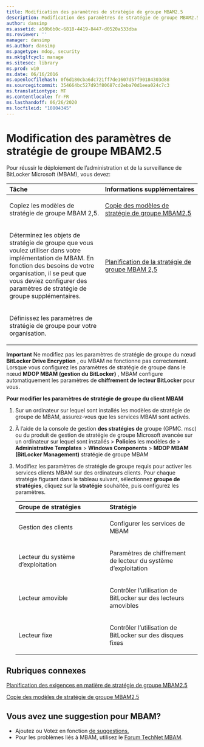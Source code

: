 ```yaml
---
title: Modification des paramètres de stratégie de groupe MBAM2.5
description: Modification des paramètres de stratégie de groupe MBAM2.5
author: dansimp
ms.assetid: a50b6b0c-6818-4419-8447-d0520a533dba
ms.reviewer: ''
manager: dansimp
ms.author: dansimp
ms.pagetype: mdop, security
ms.mktglfcycl: manage
ms.sitesec: library
ms.prod: w10
ms.date: 06/16/2016
ms.openlocfilehash: 0f6d180cba6dc721ff7de1607d57f90184303d88
ms.sourcegitcommit: 354664bc527d93f80687cd2eba70d1eea024c7c3
ms.translationtype: MT
ms.contentlocale: fr-FR
ms.lasthandoff: 06/26/2020
ms.locfileid: "10804345"
---
```

# Modification des paramètres de stratégie de groupe MBAM2.5


Pour réussir le déploiement de l’administration et de la surveillance de BitLocker Microsoft (MBAM), vous devez:

<table>
<colgroup>
<col width="50%" />
<col width="50%" />
</colgroup>
<thead>
<tr class="header">
<th align="left">Tâche</th>
<th align="left">Informations supplémentaires</th>
</tr>
</thead>
<tbody>
<tr class="odd">
<td align="left"><p>Copiez les modèles de stratégie de groupe MBAM 2,5.</p></td>
<td align="left"><p><a href="copying-the-mbam-25-group-policy-templates.md" data-raw-source="[Copying the MBAM 2.5 Group Policy Templates](copying-the-mbam-25-group-policy-templates.md)">Copie des modèles de stratégie de groupe MBAM2.5</a></p></td>
</tr>
<tr class="even">
<td align="left"><p>Déterminez les objets de stratégie de groupe que vous voulez utiliser dans votre implémentation de MBAM. En fonction des besoins de votre organisation, il se peut que vous deviez configurer des paramètres de stratégie de groupe supplémentaires.</p></td>
<td align="left"><p><a href="planning-for-mbam-25-group-policy-requirements.md" data-raw-source="[Planning for MBAM 2.5 Group Policy Requirements](planning-for-mbam-25-group-policy-requirements.md)">Planification de la stratégie de groupe MBAM 2,5 </a></p></td>
</tr>
<tr class="odd">
<td align="left"><p>Définissez les paramètres de stratégie de groupe pour votre organisation.</p></td>
<td align="left"><p></p></td>
</tr>
</tbody>
</table>

 

**Important**  Ne modifiez pas les paramètres de stratégie de groupe du nœud **BitLocker Drive Encryption** , ou MBAM ne fonctionne pas correctement. Lorsque vous configurez les paramètres de stratégie de groupe dans le nœud **MDOP MBAM (gestion du BitLocker)** , MBAM configure automatiquement les paramètres de **chiffrement de lecteur BitLocker** pour vous.

 

**Pour modifier les paramètres de stratégie de groupe du client MBAM**

1.  Sur un ordinateur sur lequel sont installés les modèles de stratégie de groupe de MBAM, assurez-vous que les services MBAM sont activés.

2.  À l’aide de la console de gestion **des stratégies de** groupe (GPMC. msc) ou du produit de gestion de stratégie de groupe Microsoft avancée sur un ordinateur sur lequel sont installés &gt; **Policies** les modèles de &gt; **Administrative Templates** &gt; **Windows Components** &gt; **MDOP MBAM (BitLocker Management)** stratégie de groupe MBAM

3.  Modifiez les paramètres de stratégie de groupe requis pour activer les services clients MBAM sur des ordinateurs clients. Pour chaque stratégie figurant dans le tableau suivant, sélectionnez **groupe de stratégies**, cliquez sur la **stratégie** souhaitée, puis configurez les paramètres.

    <table>
    <colgroup>
    <col width="50%" />
    <col width="50%" />
    </colgroup>
    <thead>
    <tr class="header">
    <th align="left">Groupe de stratégies</th>
    <th align="left">Stratégie</th>
    </tr>
    </thead>
    <tbody>
    <tr class="odd">
    <td align="left"><p>Gestion des clients</p></td>
    <td align="left"><p>Configurer les services de MBAM</p></td>
    </tr>
    <tr class="even">
    <td align="left"><p>Lecteur du système d’exploitation</p></td>
    <td align="left"><p>Paramètres de chiffrement de lecteur du système d’exploitation</p></td>
    </tr>
    <tr class="odd">
    <td align="left"><p>Lecteur amovible</p></td>
    <td align="left"><p>Contrôler l’utilisation de BitLocker sur des lecteurs amovibles</p></td>
    </tr>
    <tr class="even">
    <td align="left"><p>Lecteur fixe</p></td>
    <td align="left"><p>Contrôler l’utilisation de BitLocker sur des disques fixes</p></td>
    </tr>
    </tbody>
    </table>

     

## Rubriques connexes


[Planification des exigences en matière de stratégie de groupe MBAM2.5](planning-for-mbam-25-group-policy-requirements.md)

[Copie des modèles de stratégie de groupe MBAM2.5](copying-the-mbam-25-group-policy-templates.md)

 
## Vous avez une suggestion pour MBAM?
- Ajoutez ou Votez en fonction [de suggestions.](http://mbam.uservoice.com/forums/268571-microsoft-bitlocker-administration-and-monitoring) 
- Pour les problèmes liés à MBAM, utilisez le [Forum TechNet MBAM](https://social.technet.microsoft.com/Forums/home?forum=mdopmbam).
 





